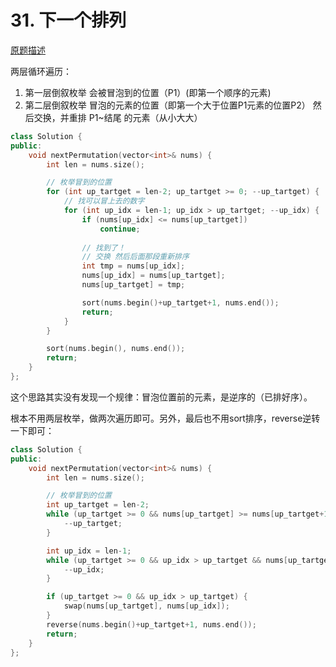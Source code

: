 # 31. 下一个排列

[原题描述](https://leetcode-cn.com/problems/next-permutation/)

两层循环遍历：
1. 第一层倒叙枚举 会被冒泡到的位置（P1）(即第一个顺序的元素)
2. 第二层倒叙枚举 冒泡的元素的位置（即第一个大于位置P1元素的位置P2）
然后交换，并重排 P1~结尾 的元素（从小大大）


```cpp
class Solution {
public:
    void nextPermutation(vector<int>& nums) {
        int len = nums.size();

        // 枚举冒到的位置
        for (int up_tartget = len-2; up_tartget >= 0; --up_tartget) {
            // 找可以冒上去的数字
            for (int up_idx = len-1; up_idx > up_tartget; --up_idx) {
                if (nums[up_idx] <= nums[up_tartget])
                    continue;
                    
                // 找到了！
                // 交换 然后后面那段重新排序
                int tmp = nums[up_idx];
                nums[up_idx] = nums[up_tartget];
                nums[up_tartget] = tmp;

                sort(nums.begin()+up_tartget+1, nums.end());
                return;
            }
        }

        sort(nums.begin(), nums.end());
        return;
    }
};
```

这个思路其实没有发现一个规律：冒泡位置前的元素，是逆序的（已排好序）。

根本不用两层枚举，做两次遍历即可。另外，最后也不用sort排序，reverse逆转一下即可：


```cpp
class Solution {
public:
    void nextPermutation(vector<int>& nums) {
        int len = nums.size();

        // 枚举冒到的位置
        int up_tartget = len-2;
        while (up_tartget >= 0 && nums[up_tartget] >= nums[up_tartget+1]) {
            --up_tartget;
        }

        int up_idx = len-1;
        while (up_tartget >= 0 && up_idx > up_tartget && nums[up_tartget] >= nums[up_idx]) {
            --up_idx;
        }

        if (up_tartget >= 0 && up_idx > up_tartget) {
            swap(nums[up_tartget], nums[up_idx]);
        }
        reverse(nums.begin()+up_tartget+1, nums.end());
        return;
    }
};
```
